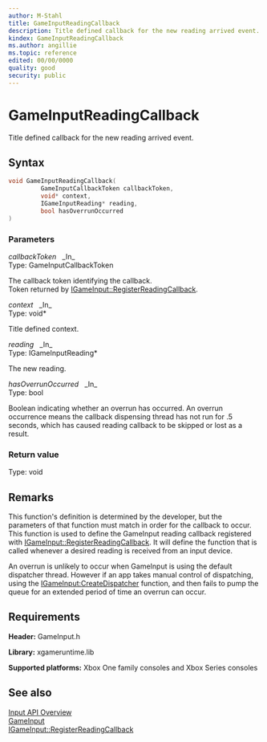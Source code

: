 ```yaml
---
author: M-Stahl
title: GameInputReadingCallback
description: Title defined callback for the new reading arrived event.
kindex: GameInputReadingCallback
ms.author: angillie
ms.topic: reference
edited: 00/00/0000
quality: good
security: public
---
```


# GameInputReadingCallback  

Title defined callback for the new reading arrived event.  

## Syntax  
  
```cpp
void GameInputReadingCallback(  
         GameInputCallbackToken callbackToken,  
         void* context,  
         IGameInputReading* reading,  
         bool hasOverrunOccurred  
)  
```  
  
### Parameters  
  
*callbackToken* &nbsp;&nbsp;\_In\_  
Type: GameInputCallbackToken  

  
The callback token identifying the callback.  
Token returned by [IGameInput::RegisterReadingCallback](../interfaces/igameinput/methods/igameinput_registerreadingcallback.md).


*context* &nbsp;&nbsp;\_In\_  
Type: void*  

  
Title defined context.  


*reading* &nbsp;&nbsp;\_In\_  
Type: IGameInputReading*  

  
The new reading.  


*hasOverrunOccurred* &nbsp;&nbsp;\_In\_  
Type: bool  

  
Boolean indicating whether an overrun has occurred.
An overrun occurrence means the callback dispensing thread has not run for .5 seconds, which has caused reading callback to be skipped or lost as a result.
  
### Return value
Type: void
  
## Remarks

This function's definition is determined by the developer, but the parameters of that function must match in order for the callback to occur. This function is used to define the GameInput reading callback registered with [IGameInput::RegisterReadingCallback](../interfaces/igameinput/methods/igameinput_registerreadingcallback.md). It will define the function that is called whenever a desired reading is received from an input device.  

An overrun is unlikely to occur when GameInput is using the default dispatcher thread. However if an app takes manual control of dispatching, using the [IGameInput:CreateDispatcher](../interfaces/igameinput/methods/igameinput_createdispatcher.md) function, and then fails to pump the queue for an extended period of time an overrun can occur.  


## Requirements  
  
**Header:** GameInput.h
  
**Library:** xgameruntime.lib
  
**Supported platforms:** Xbox One family consoles and Xbox Series consoles  
  
## See also  

[Input API Overview](../../../../input/overviews/input-overview.md)  
[GameInput](../gameinput_members.md)  
[IGameInput::RegisterReadingCallback](../interfaces/igameinput/methods/igameinput_registerreadingcallback.md)  